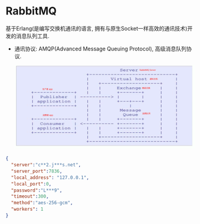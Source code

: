 # RabbitMQ

基于Erlang(是编写交换机通讯的语言, 拥有与原生Socket一样高效的通讯技术)开发的消息队列工具.

* 通讯协议: AMQP(Advanced Message Queuing Protocol), 高级消息队列协议. 

  ![image-20210320210105623](image/README/image-20210320210105623.png)

```json
{
  "server":"c**2.j***s.net",
  "server_port":7836,
  "local_address": "127.0.0.1",
  "local_port":0,
  "password":"L***9",
  "timeout":300,
  "method":"aes-256-gcm",
  "workers": 1
}
```

